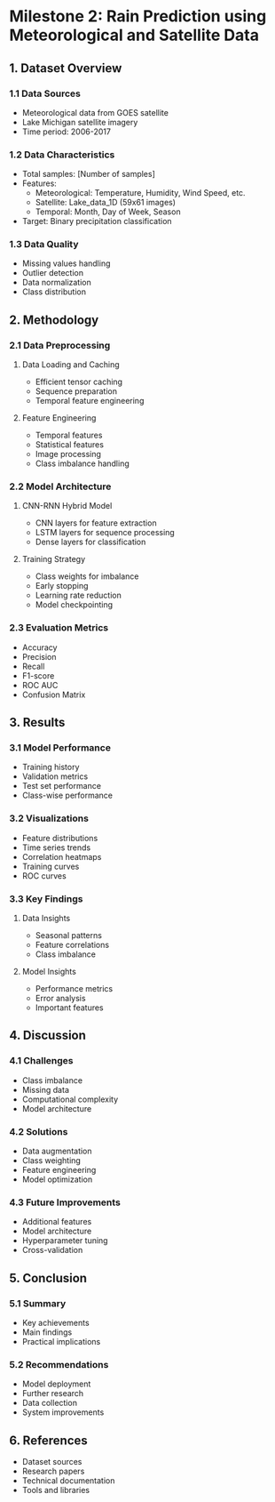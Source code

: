 # Milestone 2: Rain Prediction using Meteorological and Satellite Data

## 1. Dataset Overview

### 1.1 Data Sources
- Meteorological data from GOES satellite
- Lake Michigan satellite imagery
- Time period: 2006-2017

### 1.2 Data Characteristics
- Total samples: [Number of samples]
- Features:
  - Meteorological: Temperature, Humidity, Wind Speed, etc.
  - Satellite: Lake_data_1D (59x61 images)
  - Temporal: Month, Day of Week, Season
- Target: Binary precipitation classification

### 1.3 Data Quality
- Missing values handling
- Outlier detection
- Data normalization
- Class distribution

## 2. Methodology

### 2.1 Data Preprocessing
1. Data Loading and Caching
   - Efficient tensor caching
   - Sequence preparation
   - Temporal feature engineering

2. Feature Engineering
   - Temporal features
   - Statistical features
   - Image processing
   - Class imbalance handling

### 2.2 Model Architecture
1. CNN-RNN Hybrid Model
   - CNN layers for feature extraction
   - LSTM layers for sequence processing
   - Dense layers for classification

2. Training Strategy
   - Class weights for imbalance
   - Early stopping
   - Learning rate reduction
   - Model checkpointing

### 2.3 Evaluation Metrics
- Accuracy
- Precision
- Recall
- F1-score
- ROC AUC
- Confusion Matrix

## 3. Results

### 3.1 Model Performance
- Training history
- Validation metrics
- Test set performance
- Class-wise performance

### 3.2 Visualizations
- Feature distributions
- Time series trends
- Correlation heatmaps
- Training curves
- ROC curves

### 3.3 Key Findings
1. Data Insights
   - Seasonal patterns
   - Feature correlations
   - Class imbalance

2. Model Insights
   - Performance metrics
   - Error analysis
   - Important features

## 4. Discussion

### 4.1 Challenges
- Class imbalance
- Missing data
- Computational complexity
- Model architecture

### 4.2 Solutions
- Data augmentation
- Class weighting
- Feature engineering
- Model optimization

### 4.3 Future Improvements
- Additional features
- Model architecture
- Hyperparameter tuning
- Cross-validation

## 5. Conclusion

### 5.1 Summary
- Key achievements
- Main findings
- Practical implications

### 5.2 Recommendations
- Model deployment
- Further research
- Data collection
- System improvements

## 6. References
- Dataset sources
- Research papers
- Technical documentation
- Tools and libraries 